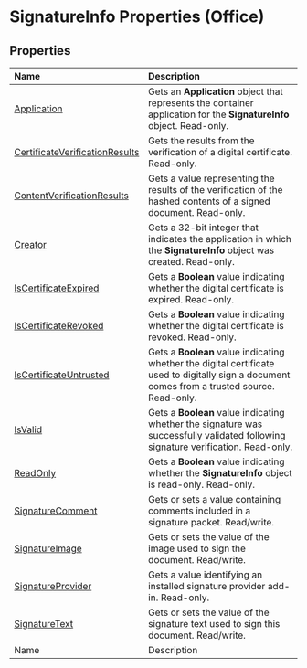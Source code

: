 
# SignatureInfo Properties (Office)

## Properties



|**Name**|**Description**|
|:-----|:-----|
| [Application](98544420-0b08-3fc4-50cd-a787f52450ae.md)|Gets an  **Application** object that represents the container application for the **SignatureInfo** object. Read-only.|
| [CertificateVerificationResults](dc661f7e-f02e-79a6-91d6-c124109c6d4c.md)|Gets the results from the verification of a digital certificate. Read-only.|
| [ContentVerificationResults](18fd1338-1554-7bc6-a947-c3ea1123a38f.md)|Gets a value representing the results of the verification of the hashed contents of a signed document. Read-only.|
| [Creator](57a91318-cdf5-edd0-a1df-5cfdde1e7293.md)|Gets a 32-bit integer that indicates the application in which the  **SignatureInfo** object was created. Read-only.|
| [IsCertificateExpired](22f61a5b-809f-718e-926b-a3c6bc9691f1.md)|Gets a  **Boolean** value indicating whether the digital certificate is expired. Read-only.|
| [IsCertificateRevoked](e68c5c54-19a4-c0ef-21c3-c8b5248d86d2.md)|Gets a  **Boolean** value indicating whether the digital certificate is revoked. Read-only.|
| [IsCertificateUntrusted](c52041d5-2522-7656-5a40-4b0f3035005d.md)|Gets a  **Boolean** value indicating whether the digital certificate used to digitally sign a document comes from a trusted source. Read-only.|
| [IsValid](71c2a187-85c7-430f-626d-5dd055ae33dc.md)|Gets a  **Boolean** value indicating whether the signature was successfully validated following signature verification. Read-only.|
| [ReadOnly](047fe3f8-825b-ae30-ba8d-adcb434b20d3.md)|Gets a  **Boolean** value indicating whether the **SignatureInfo** object is read-only. Read-only.|
| [SignatureComment](2cd03ccf-4291-ff80-ef13-4c03590aa10b.md)|Gets or sets a value containing comments included in a signature packet. Read/write.|
| [SignatureImage](4a0fa820-5e65-36c6-1f0c-d5d98c4e8fb1.md)|Gets or sets the value of the image used to sign the document. Read/write.|
| [SignatureProvider](e426f4c6-95f7-dc3f-752d-0fee56bc2c65.md)|Gets a value identifying an installed signature provider add-in. Read-only.|
| [SignatureText](09b6b780-aa04-32fd-bb13-a2202f5e7cb6.md)|Gets or sets the value of the signature text used to sign this document. Read/write.|
|Name|Description|
